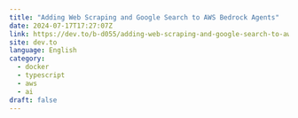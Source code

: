 ```yaml
---
title: "Adding Web Scraping and Google Search to AWS Bedrock Agents"
date: 2024-07-17T17:27:07Z
link: https://dev.to/b-d055/adding-web-scraping-and-google-search-to-aws-bedrock-agents-55a8?utm_medium=RSS&utm_source=news.12bit.vn
site: dev.to
language: English
category:
  - docker
  - typescript
  - aws
  - ai
draft: false
---
```

